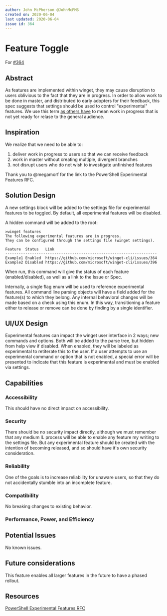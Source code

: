```yaml
---
author: John McPherson @JohnMcPMS
created on: 2020-06-04
last updated: 2020-06-04
issue id: 364
---
```


# Feature Toggle

For [#364](https://github.com/microsoft/winget-cli/issues/364)

## Abstract

As features are implemented within winget, they may cause disruption to users oblivious to the fact that they are in progress. In order to allow work to be done in master, and distributed to early adopters for their feedback, this spec suggests that settings should be used to control "experimental" features. We use this term [as others have](https://github.com/PowerShell/PowerShell-RFC/blob/master/5-Final/RFC0029-Support-Experimental-Features.md) to mean work in progress that is not yet ready for relase to the general audience.

## Inspiration

We realize that we need to be able to:
1. deliver work in progress to users so that we can receive feedback
2. work in master without creating multiple, divergent branches
3. not disrupt users who do not wish to investigate unfinished features

Thank you to @megamorf for the link to the PowerShell Experimental Features RFC.

## Solution Design

A new settings block will be added to the settings file for experimental features to be toggled. By default, all experimental features will be disabled.

A hidden command will be added to the root:
```
>winget features
The following experimental features are in progress.
They can be configured through the settings file (winget settings).

Feature  Status   Link
--------------------------------------------------------------------
Example1 Enabled  https://github.com/microsoft/winget-cli/issues/364
Example2 Disabled https://github.com/microsoft/winget-cli/issues/396
```
When run, this command will give the status of each feature (enabled/disabled), as well as a link to the Issue or Spec.

Internally, a single flag enum will be used to reference experimental features. All command line parsing objects will have a field added for the feature(s) to which they belong. Any internal behavioral changes will be made based on a check using this enum. In this way, transitioning a feature either to release or remove can be done by finding by a single identifier.

## UI/UX Design

Experimental features can impact the winget user interface in 2 ways; new commands and options. Both will be added to the parse tree, but hidden from help view if disabled. When enabled, they will be labeled as experimental to retiterate this to the user. If a user attempts to use an experimental command or option that is not enabled, a special error will be presented to indicate that this feature is experimental and must be enabled via settings.

## Capabilities



### Accessibility

This should have no direct impact on accessibility.

### Security

There should be no security impact directly, although we must remember that any medium IL process will be able to enable any feature my writing to the settings file. But any experimental feature should be created with the intention of becoming released, and so should have it's own security consideration.

### Reliability

One of the goals is to increase reliability for unaware users, so that they do not accidentally stumble into an incomplete feature.

### Compatibility

No breaking changes to existing behavior.

### Performance, Power, and Efficiency

## Potential Issues

No known issues.

## Future considerations

This feature enables all larger features in the future to have a phased rollout.

## Resources

[PowerShell Experimental Features RFC](https://github.com/PowerShell/PowerShell-RFC/blob/master/5-Final/RFC0029-Support-Experimental-Features.md)
